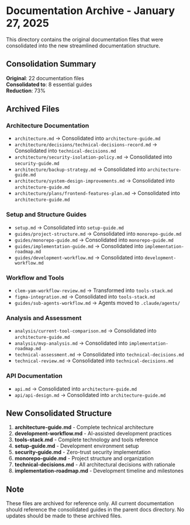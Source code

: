 # Documentation Archive - January 27, 2025

This directory contains the original documentation files that were consolidated into the new streamlined documentation structure.

## Consolidation Summary

**Original**: 22 documentation files  
**Consolidated to**: 8 essential guides  
**Reduction**: 73%

## Archived Files

### Architecture Documentation
- `architecture.md` → Consolidated into `architecture-guide.md`
- `architecture/decisions/technical-decisions-record.md` → Consolidated into `technical-decisions.md`
- `architecture/security-isolation-policy.md` → Consolidated into `security-guide.md`
- `architecture/backup-strategy.md` → Consolidated into `architecture-guide.md`
- `architecture/system-design-improvements.md` → Consolidated into `architecture-guide.md`
- `architecture/plans/frontend-features-plan.md` → Consolidated into `architecture-guide.md`

### Setup and Structure Guides
- `setup.md` → Consolidated into `setup-guide.md`
- `guides/project-structure.md` → Consolidated into `monorepo-guide.md`
- `guides/monorepo-guide.md` → Consolidated into `monorepo-guide.md`
- `guides/implementation-guide.md` → Consolidated into `implementation-roadmap.md`
- `guides/development-workflow.md` → Consolidated into `development-workflow.md`

### Workflow and Tools
- `clem-yam-workflow-review.md` → Transformed into `tools-stack.md`
- `figma-integration.md` → Consolidated into `tools-stack.md`
- `guides/sub-agents-workflow.md` → Agents moved to `.claude/agents/`

### Analysis and Assessment
- `analysis/current-tool-comparison.md` → Consolidated into `architecture-guide.md`
- `analysis/mvp-analysis.md` → Consolidated into `implementation-roadmap.md`
- `technical-assessment.md` → Consolidated into `technical-decisions.md`
- `technical-review.md` → Consolidated into `technical-decisions.md`

### API Documentation
- `api.md` → Consolidated into `architecture-guide.md`
- `api/api-design.md` → Consolidated into `architecture-guide.md`

## New Consolidated Structure

1. **architecture-guide.md** - Complete technical architecture
2. **development-workflow.md** - AI-assisted development practices
3. **tools-stack.md** - Complete technology and tools reference
4. **setup-guide.md** - Development environment setup
5. **security-guide.md** - Zero-trust security implementation
6. **monorepo-guide.md** - Project structure and organization
7. **technical-decisions.md** - All architectural decisions with rationale
8. **implementation-roadmap.md** - Development timeline and milestones

## Note

These files are archived for reference only. All current documentation should reference the consolidated guides in the parent docs directory. No updates should be made to these archived files.